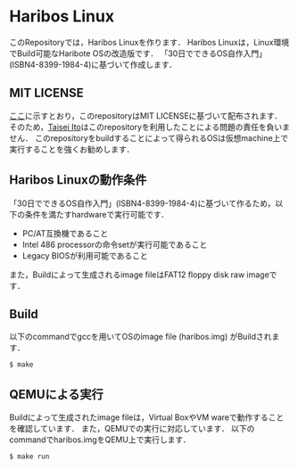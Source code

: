 # Haribos Linux
このRepositoryでは，Haribos Linuxを作ります．
Haribos Linuxは，Linux環境でBuild可能なHaribote OSの改造版です．
「30日でできるOS自作入門」(ISBN4-8399-1984-4)に基づいて作成します．

## MIT LICENSE
[ここ](LICENSE)に示すとおり，このrepositoryはMIT LICENSEに基づいて配布されます．
そのため，[Taisei Ito](https://github.com/TaiseiIto)はこのrepositoryを利用したことによる問題の責任を負いません．
このrepositoryをbuildすることによって得られるOSは仮想machine上で実行することを強くお勧めします．

## Haribos Linuxの動作条件
「30日でできるOS自作入門」(ISBN4-8399-1984-4)に基づいて作るため，以下の条件を満たすhardwareで実行可能です．

* PC/AT互換機であること
* Intel 486 processorの命令setが実行可能であること
* Legacy BIOSが利用可能であること

また，Buildによって生成されるimage fileはFAT12 floppy disk raw imageです．

## Build
以下のcommandでgccを用いてOSのimage file (haribos.img) がBuildされます．
```
$ make
```

## QEMUによる実行
Buildによって生成されたimage fileは，Virtual BoxやVM wareで動作することを確認しています．
また，QEMUでの実行に対応しています．
以下のcommandでharibos.imgをQEMU上で実行します．
```
$ make run
```

